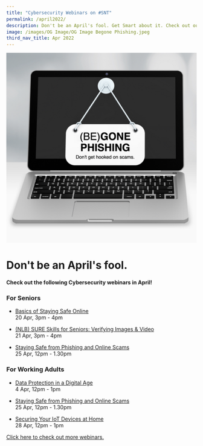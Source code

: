 ```yaml
---
title: "Cybersecurity Webinars on #SNT"
permalink: /april2022/
description: Don't be an April's fool. Get Smart about it. Check out our webinars in April.
image: /images/OG Image/OG Image Begone Phishing.jpeg
third_nav_title: Apr 2022
---
```




![April 2022 Cybersecurity Webinars](/images/April%202022%20Cybersecurity%20Webinars.jpeg)

# Don't be an April's fool.

#### Check out the following Cybersecurity webinars in April!

### For Seniors

* [Basics of Staying Safe Online](/seniors/my-savvy-kaki/cybersafe-basics-apr2022)<br>
20 Apr, 3pm - 4pm
 
* [(NLB) SURE Skills for Seniors: Verifying Images & Video](/seniors/my-savvy-kaki/sureskills-apr2022)<br>
21 Apr, 3pm - 4pm

* [Staying Safe from Phishing and Online Scams ](/seniors/My-Savvy-Kaki-Series/cybersafe-phishing-apr2022)<br>
25 Apr, 12pm - 1.30pm

### For Working Adults

* [Data Protection in a Digital Age](/working-adults/free-webinars/data-protection-apr2022)<br>
4 Apr,  12pm - 1pm
 
 * [Staying Safe from Phishing and Online Scams ](/working-adults/free-webinars/cybersafe-phishing-apr2022)<br>
 25 Apr, 12pm - 1.30pm
 
 * [Securing Your IoT Devices at Home](/working-adults/free-webinars/cybersafe-iot-apr2022)<br>
 28 Apr, 12pm - 1pm
 
[ Click here to check out more webinars.](https://together.smartnation.gov.sg/)